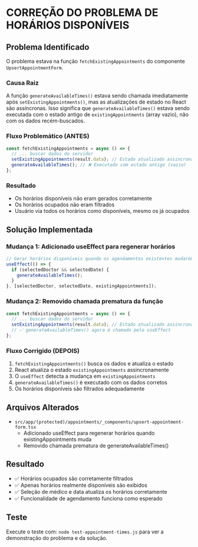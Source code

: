 # CORREÇÃO DO PROBLEMA DE HORÁRIOS DISPONÍVEIS

## Problema Identificado

O problema estava na função `fetchExistingAppointments` do componente `UpsertAppointmentForm`.

### Causa Raiz

A função `generateAvailableTimes()` estava sendo chamada imediatamente após `setExistingAppointments()`, mas as atualizações de estado no React são assíncronas. Isso significa que `generateAvailableTimes()` estava sendo executada com o estado antigo de `existingAppointments` (array vazio), não com os dados recém-buscados.

### Fluxo Problemático (ANTES)

```typescript
const fetchExistingAppointments = async () => {
  // ... buscar dados do servidor
  setExistingAppointments(result.data); // Estado atualizado assincronamente
  generateAvailableTimes(); // ❌ Executado com estado antigo (vazio)
};
```

### Resultado

- Os horários disponíveis não eram gerados corretamente
- Os horários ocupados não eram filtrados
- Usuário via todos os horários como disponíveis, mesmo os já ocupados

## Solução Implementada

### Mudança 1: Adicionado useEffect para regenerar horários

```typescript
// Gerar horários disponíveis quando os agendamentos existentes mudarem
useEffect(() => {
  if (selectedDoctor && selectedDate) {
    generateAvailableTimes();
  }
}, [selectedDoctor, selectedDate, existingAppointments]);
```

### Mudança 2: Removido chamada prematura da função

```typescript
const fetchExistingAppointments = async () => {
  // ... buscar dados do servidor
  setExistingAppointments(result.data); // Estado atualizado assincronamente
  // ✅ generateAvailableTimes() agora é chamado pelo useEffect
};
```

### Fluxo Corrigido (DEPOIS)

1. `fetchExistingAppointments()` busca os dados e atualiza o estado
2. React atualiza o estado `existingAppointments` assincronamente
3. O `useEffect` detecta a mudança em `existingAppointments`
4. `generateAvailableTimes()` é executado com os dados corretos
5. Os horários disponíveis são filtrados adequadamente

## Arquivos Alterados

- `src/app/(protected)/appointments/_components/upsert-appointment-form.tsx`
  - Adicionado useEffect para regenerar horários quando existingAppointments muda
  - Removido chamada prematura de generateAvailableTimes()

## Resultado

- ✅ Horários ocupados são corretamente filtrados
- ✅ Apenas horários realmente disponíveis são exibidos
- ✅ Seleção de médico e data atualiza os horários corretamente
- ✅ Funcionalidade de agendamento funciona como esperado

## Teste

Execute o teste com: `node test-appointment-times.js` para ver a demonstração do problema e da solução.
